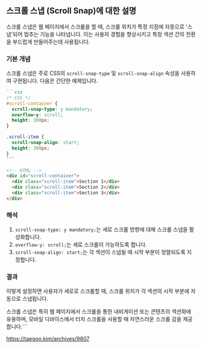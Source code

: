 ## 스크롤 스냅 (Scroll Snap)에 대한 설명

스크롤 스냅은 웹 페이지에서 스크롤을 할 때, 스크롤 위치가 특정 지점에 자동으로 '스냅'되어 멈추는 기능을 나타냅니다. 이는 사용자 경험을 향상시키고 특정 섹션 간의 전환을 부드럽게 만들어주는데 사용됩니다.

### 기본 개념

스크롤 스냅은 주로 CSS의 `scroll-snap-type` 및 `scroll-snap-align` 속성을 사용하여 구현됩니다. 다음은 간단한 예제입니다.

````markdown
```css
/* CSS */
#scroll-container {
  scroll-snap-type: y mandatory;
  overflow-y: scroll;
  height: 300px;
}

.scroll-item {
  scroll-snap-align: start;
  height: 300px;
}
```
````

```html
<!-- HTML -->
<div id="scroll-container">
  <div class="scroll-item">Section 1</div>
  <div class="scroll-item">Section 2</div>
  <div class="scroll-item">Section 3</div>
</div>
```

### 해석

1. `scroll-snap-type: y mandatory;`는 세로 스크롤 방향에 대해 스크롤 스냅을 활성화합니다.
2. `overflow-y: scroll;`는 세로 스크롤이 가능하도록 합니다.
3. `scroll-snap-align: start;`는 각 섹션이 스냅될 때 시작 부분이 정렬되도록 지정합니다.

### 결과

이렇게 설정하면 사용자가 세로로 스크롤할 때, 스크롤 위치가 각 섹션의 시작 부분에 자동으로 스냅됩니다.

스크롤 스냅은 특히 웹 페이지에서 스크롤을 통한 내비게이션 또는 콘텐츠의 섹션화에 유용하며, 모바일 디바이스에서 터치 스크롤을 사용할 때 자연스러운 스크롤 감을 제공합니다.```

https://taegon.kim/archives/9807
